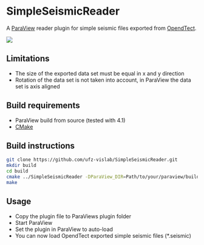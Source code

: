 SimpleSeismicReader
===================

A [ParaView](http://www.paraview.org) reader plugin for simple seismic files exported from [OpendTect](http://opendtect.org/).

[![](https://zenodo.org/badge/doi/10.5281/zenodo.10509.png)](https://doi.org/10.5281/zenodo.10509)

Limitations
-----------

- The size of the exported data set must be equal in x and y direction
- Rotation of the data set is not taken into account, in ParaView the data set is axis aligned

Build requirements
------------------

- ParaView build from source (tested with 4.1)
- [CMake](http://www.cmake.org)

Build instructions
------------------

```bash
git clone https://github.com/ufz-vislab/SimpleSeismicReader.git
mkdir build
cd build
cmake ../SimpleSeismicReader -DParaView_DIR=Path/to/your/paraview/build/dir
make 
```

Usage
-----

- Copy the plugin file to ParaViews plugin folder
- Start ParaView
- Set the plugin in ParaView to auto-load
- You can now load OpendTect exported simple seismic files (*.seismic)
